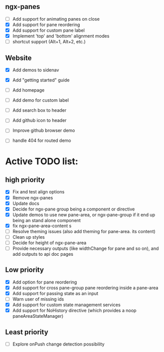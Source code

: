 ## ngx-panes
- [ ] Add support for animating panes on close
- [x] Add support for pane reordering
- [x] Add support for custom pane label
- [x] Implement 'top' and 'bottom' alignment modes
- [ ] shortcut support (Alt+1, Alt+2, etc.)

## Website
- [x] Add demos to sidenav
- [x] Add "getting started" guide
- [ ] Add homepage
- [ ] Add demo for custom label
- [ ] Add search box to header
- [ ] Add github icon to header
- [ ] Improve github browser demo
- [ ] handle 404 for routed demo



# Active TODO list:
## high priority
- [x] Fix and test align options
- [x] Remove ngx-panes
- [x] Update docs
- [x] Decide for ngx-pane group being a component or directive
- [x] Update demos to use new pane-area, or ngx-pane-group if it end up being an stand alone component
- [x] fix ngx-pane-area-content s
- [ ] Resolve theming issues (also add theming for pane-area. its content)
- [ ] Clean up styles
- [ ] Decide for height of ngx-pane-area
- [ ] Provide necessary outputs (like widthChange for pane and so on), and add outputs to api doc pages

## Low priority
- [x] Add option for pane reordering
- [x] Add support for cross pane-group pane reordering inside a pane-area
- [x] Add support for passing state as an input
- [ ] Warn user of missing ids
- [x] Add support for custom state management services
- [x] Add support for NoHistory directive (which provides a noop paneAreaStateManager)

## Least priority
- [ ] Explore onPush change detection possibility

